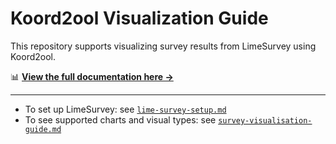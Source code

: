 # Koord2ool Visualization Guide

This repository supports visualizing survey results from LimeSurvey using Koord2ool.

📊 **[View the full documentation here →](docs/survey-visualisation-guide.md)**

---

- To set up LimeSurvey: see [`lime-survey-setup.md`](docs/lime-survey-setup.md)
- To see supported charts and visual types: see [`survey-visualisation-guide.md`](docs/survey-visualisation-guide.md)

